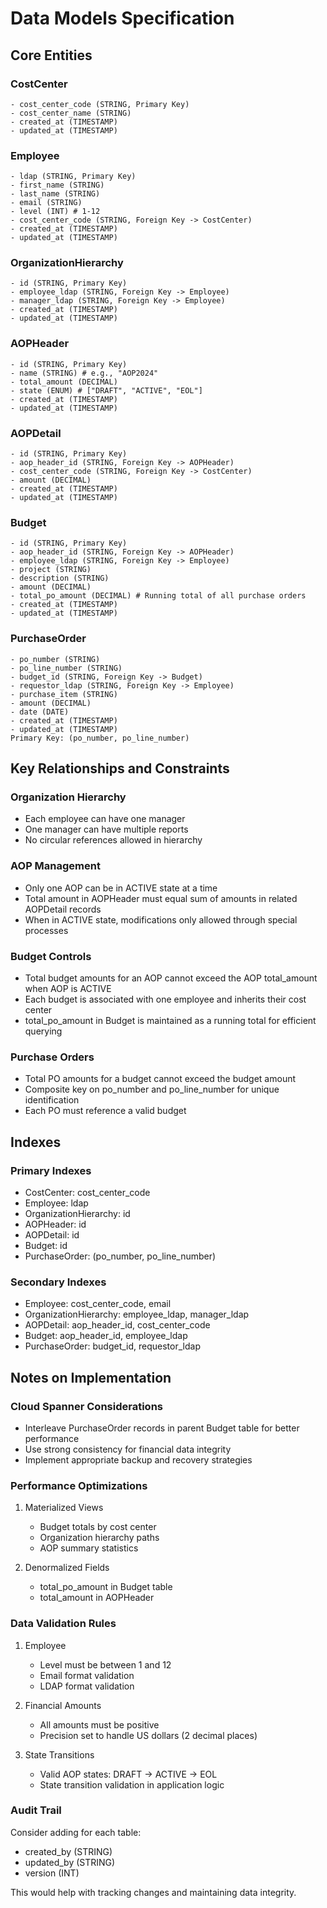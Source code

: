 # Data Models Specification

## Core Entities

### CostCenter
```
- cost_center_code (STRING, Primary Key)
- cost_center_name (STRING)
- created_at (TIMESTAMP)
- updated_at (TIMESTAMP)
```

### Employee
```
- ldap (STRING, Primary Key)
- first_name (STRING)
- last_name (STRING)
- email (STRING)
- level (INT) # 1-12
- cost_center_code (STRING, Foreign Key -> CostCenter)
- created_at (TIMESTAMP)
- updated_at (TIMESTAMP)
```

### OrganizationHierarchy
```
- id (STRING, Primary Key)
- employee_ldap (STRING, Foreign Key -> Employee)
- manager_ldap (STRING, Foreign Key -> Employee)
- created_at (TIMESTAMP)
- updated_at (TIMESTAMP)
```

### AOPHeader
```
- id (STRING, Primary Key)
- name (STRING) # e.g., "AOP2024"
- total_amount (DECIMAL)
- state (ENUM) # ["DRAFT", "ACTIVE", "EOL"]
- created_at (TIMESTAMP)
- updated_at (TIMESTAMP)
```

### AOPDetail
```
- id (STRING, Primary Key)
- aop_header_id (STRING, Foreign Key -> AOPHeader)
- cost_center_code (STRING, Foreign Key -> CostCenter)
- amount (DECIMAL)
- created_at (TIMESTAMP)
- updated_at (TIMESTAMP)
```

### Budget
```
- id (STRING, Primary Key)
- aop_header_id (STRING, Foreign Key -> AOPHeader)
- employee_ldap (STRING, Foreign Key -> Employee)
- project (STRING)
- description (STRING)
- amount (DECIMAL)
- total_po_amount (DECIMAL) # Running total of all purchase orders
- created_at (TIMESTAMP)
- updated_at (TIMESTAMP)
```

### PurchaseOrder
```
- po_number (STRING)
- po_line_number (STRING)
- budget_id (STRING, Foreign Key -> Budget)
- requestor_ldap (STRING, Foreign Key -> Employee)
- purchase_item (STRING)
- amount (DECIMAL)
- date (DATE)
- created_at (TIMESTAMP)
- updated_at (TIMESTAMP)
Primary Key: (po_number, po_line_number)
```

## Key Relationships and Constraints

### Organization Hierarchy
- Each employee can have one manager
- One manager can have multiple reports
- No circular references allowed in hierarchy

### AOP Management
- Only one AOP can be in ACTIVE state at a time
- Total amount in AOPHeader must equal sum of amounts in related AOPDetail records
- When in ACTIVE state, modifications only allowed through special processes

### Budget Controls
- Total budget amounts for an AOP cannot exceed the AOP total_amount when AOP is ACTIVE
- Each budget is associated with one employee and inherits their cost center
- total_po_amount in Budget is maintained as a running total for efficient querying

### Purchase Orders
- Total PO amounts for a budget cannot exceed the budget amount
- Composite key on po_number and po_line_number for unique identification
- Each PO must reference a valid budget

## Indexes

### Primary Indexes
- CostCenter: cost_center_code
- Employee: ldap
- OrganizationHierarchy: id
- AOPHeader: id
- AOPDetail: id
- Budget: id
- PurchaseOrder: (po_number, po_line_number)

### Secondary Indexes
- Employee: cost_center_code, email
- OrganizationHierarchy: employee_ldap, manager_ldap
- AOPDetail: aop_header_id, cost_center_code
- Budget: aop_header_id, employee_ldap
- PurchaseOrder: budget_id, requestor_ldap

## Notes on Implementation

### Cloud Spanner Considerations
- Interleave PurchaseOrder records in parent Budget table for better performance
- Use strong consistency for financial data integrity
- Implement appropriate backup and recovery strategies

### Performance Optimizations
1. Materialized Views
   - Budget totals by cost center
   - Organization hierarchy paths
   - AOP summary statistics

2. Denormalized Fields
   - total_po_amount in Budget table
   - total_amount in AOPHeader

### Data Validation Rules
1. Employee
   - Level must be between 1 and 12
   - Email format validation
   - LDAP format validation

2. Financial Amounts
   - All amounts must be positive
   - Precision set to handle US dollars (2 decimal places)

3. State Transitions
   - Valid AOP states: DRAFT -> ACTIVE -> EOL
   - State transition validation in application logic

### Audit Trail
Consider adding for each table:
- created_by (STRING)
- updated_by (STRING)
- version (INT)

This would help with tracking changes and maintaining data integrity.
